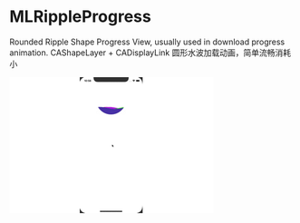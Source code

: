# MLRippleProgress
Rounded Ripple Shape Progress View, usually used in download progress animation.
CAShapeLayer + CADisplayLink 
圆形水波加载动画，简单流畅消耗小

![MLRippleProgress](https://github.com/MichaelLedger/MLRippleProgress/blob/master/MLRippleProgress.gif)
